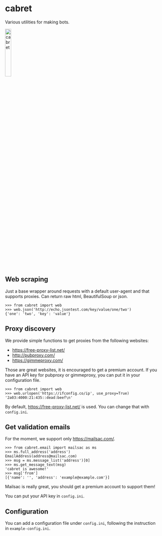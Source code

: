 cabret
======

Various utilities for making bots.

<img src="http://ffden-2.phys.uaf.edu/webproj/212_spring_2015/Katrina_Howe/Howe_Katrina/Pictures%20for%20Web%20Proj/Hugo1.JPG"
alt="cabret" width="20%"/>

Web scraping
------------

Just a base wrapper around requests with a default user-agent and that
supports proxies. Can return raw html, BeautifulSoup or json.

``` pycon
>>> from cabret import web
>>> web.json('http://echo.jsontest.com/key/value/one/two')
{'one': 'two', 'key': 'value'}
```

Proxy discovery
---------------

We provide simple functions to get proxies from the following websites:

-   https://free-proxy-list.net/
-   http://pubproxy.com/
-   https://gimmeproxy.com/

Those are great websites, it is encouraged to get a premium account. If
you have an API key for pubproxy or gimmeproxy, you can put it in your
configuration file.

``` pycon
>>> from cabret import web
>>> web.urlopen('https://ifconfig.co/ip', use_proxy=True)
'2a03:4000:21:435::dead:beef\n'
```

By default, https://free-proxy-list.net/ is used. You can change that
with `config.ini`.

Get validation emails
---------------------

For the moment, we support only https://mailsac.com/.

``` pycon
>>> from cabret.email import mailsac as ms
>>> ms.full_address('address')
EmailAddress(address@mailsac.com)
>>> msg = ms.message_list('address')[0]
>>> ms.get_message_text(msg)
'cabret is awesome!'
>>> msg['from']
[{'name': '', 'address': 'example@example.com'}]
```

Mailsac is really great, you should get a premium account to support
them!

You can put your API key in `config.ini`.

Configuration
-------------

You can add a configuration file under `config.ini`, following the
instruction in `example-config.ini`.
